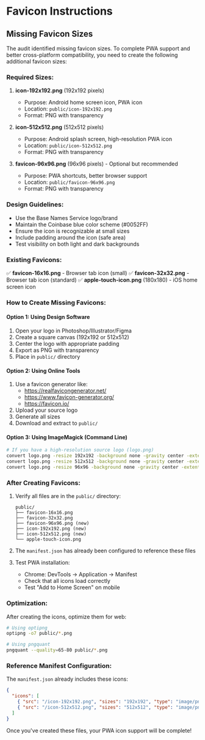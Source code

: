 # Favicon Instructions

## Missing Favicon Sizes

The audit identified missing favicon sizes. To complete PWA support and better cross-platform compatibility, you need to create the following additional favicon sizes:

### Required Sizes:

1. **icon-192x192.png** (192x192 pixels)
   - Purpose: Android home screen icon, PWA icon
   - Location: `public/icon-192x192.png`
   - Format: PNG with transparency

2. **icon-512x512.png** (512x512 pixels)
   - Purpose: Android splash screen, high-resolution PWA icon
   - Location: `public/icon-512x512.png`
   - Format: PNG with transparency

3. **favicon-96x96.png** (96x96 pixels) - Optional but recommended
   - Purpose: PWA shortcuts, better browser support
   - Location: `public/favicon-96x96.png`
   - Format: PNG with transparency

### Design Guidelines:

- Use the Base Names Service logo/brand
- Maintain the Coinbase blue color scheme (#0052FF)
- Ensure the icon is recognizable at small sizes
- Include padding around the icon (safe area)
- Test visibility on both light and dark backgrounds

### Existing Favicons:

✅ **favicon-16x16.png** - Browser tab icon (small)
✅ **favicon-32x32.png** - Browser tab icon (standard)
✅ **apple-touch-icon.png** (180x180) - iOS home screen icon

### How to Create Missing Favicons:

#### Option 1: Using Design Software
1. Open your logo in Photoshop/Illustrator/Figma
2. Create a square canvas (192x192 or 512x512)
3. Center the logo with appropriate padding
4. Export as PNG with transparency
5. Place in `public/` directory

#### Option 2: Using Online Tools
1. Use a favicon generator like:
   - https://realfavicongenerator.net/
   - https://www.favicon-generator.org/
   - https://favicon.io/
2. Upload your source logo
3. Generate all sizes
4. Download and extract to `public/`

#### Option 3: Using ImageMagick (Command Line)
```bash
# If you have a high-resolution source logo (logo.png)
convert logo.png -resize 192x192 -background none -gravity center -extent 192x192 public/icon-192x192.png
convert logo.png -resize 512x512 -background none -gravity center -extent 512x512 public/icon-512x512.png
convert logo.png -resize 96x96 -background none -gravity center -extent 96x96 public/favicon-96x96.png
```

### After Creating Favicons:

1. Verify all files are in the `public/` directory:
   ```
   public/
   ├── favicon-16x16.png
   ├── favicon-32x32.png
   ├── favicon-96x96.png (new)
   ├── icon-192x192.png (new)
   ├── icon-512x512.png (new)
   └── apple-touch-icon.png
   ```

2. The `manifest.json` has already been configured to reference these files

3. Test PWA installation:
   - Chrome: DevTools → Application → Manifest
   - Check that all icons load correctly
   - Test "Add to Home Screen" on mobile

### Optimization:

After creating the icons, optimize them for web:
```bash
# Using optipng
optipng -o7 public/*.png

# Using pngquant
pngquant --quality=65-80 public/*.png
```

### Reference Manifest Configuration:

The `manifest.json` already includes these icons:
```json
{
  "icons": [
    { "src": "/icon-192x192.png", "sizes": "192x192", "type": "image/png" },
    { "src": "/icon-512x512.png", "sizes": "512x512", "type": "image/png" }
  ]
}
```

Once you've created these files, your PWA icon support will be complete!
